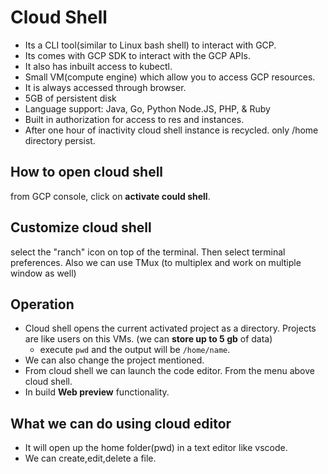 # Cloud Shell

- Its a CLI tool(similar to Linux bash shell) to interact with GCP.
- Its comes with GCP SDK to interact with the GCP APIs.
- It also has inbuilt access to kubectl.
- Small VM(compute engine) which allow you to access GCP resources.
- It is always accessed through browser.
- 5GB of persistent disk
- Language support: Java, Go, Python Node.JS, PHP, & Ruby
- Built in authorization for access to res and instances.
- After one hour of inactivity cloud shell instance is recycled. only /home directory persist.

## How to open cloud shell

from GCP console, click on **activate could shell**.

## Customize cloud shell

select the "ranch" icon on top of the terminal. Then select terminal preferences.
Also we can use TMux (to multiplex and work on multiple window as well)

## Operation

- Cloud shell opens the current activated project as a directory. Projects are like users on this VMs. (we can **store up to 5 gb** of data)
  - execute `pwd` and the output will be `/home/name`.
- We can also change the project mentioned.
- From cloud shell we can launch the code editor. From the menu above cloud shell.
- In build **Web preview** functionality.

## What we can do using cloud editor

- It will open up the home folder(pwd) in a text editor like vscode.
- We can create,edit,delete a file.

